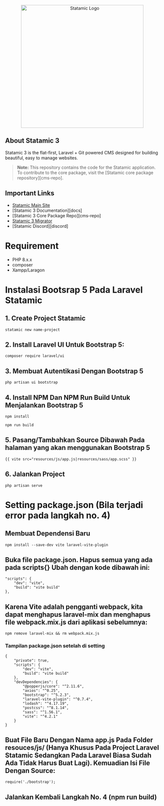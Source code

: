 <p align="center"><img src="https://statamic.com/assets/branding/Statamic-Logo+Wordmark-Rad.svg" width="400" alt="Statamic Logo" /></p>

## About Statamic 3

Statamic 3 is the flat-first, Laravel + Git powered CMS designed for building beautiful, easy to manage websites.

> **Note:** This repository contains the code for the Statamic application. To contribute to the core package, visit the [Statamic core package repository][cms-repo].


## Important Links

- [Statamic Main Site](https://statamic.com)
- [Statamic 3 Documentation][docs]
- [Statamic 3 Core Package Repo][cms-repo]
- [Statamic 3 Migrator](https://github.com/statamic/migrator)
- [Statamic Discord][discord]

# Requirement
- PHP 8.x.x
- composer
- Xampp/Laragon

# Instalasi Bootsrap 5 Pada Laravel Statamic 

## 1. Create Project Statamic
```
statamic new name-project
```

## 2. Install Laravel UI Untuk Bootstrap 5:
```
composer require laravel/ui
```

## 3. Membuat Autentikasi Dengan Bootstrap 5
```
php artisan ui bootstrap
```

## 4. Install NPM Dan NPM Run Build Untuk Menjalankan Bootstrap 5
```
npm install
```
```
npm run build
```

## 5. Pasang/Tambahkan Source Dibawah Pada halaman yang akan menggunakan Bootstrap 5
```
{{ vite src="resources/js/app.js|resources/sass/app.scss" }}
```

## 6. Jalankan Project 
```
php artisan serve
```

# Setting package.json (Bila terjadi error pada langkah no. 4)

## Membuat Dependensi Baru
```
npm install --save-dev vite laravel-vite-plugin
```

## Buka file package.json. Hapus semua yang ada pada scripts{} Ubah dengan kode dibawah ini:
```
"scripts": {
    "dev": "vite",
    "build": "vite build"
},
```

## Karena Vite adalah pengganti webpack, kita dapat menghapus laravel-mix dan menghapus file webpack.mix.js dari aplikasi sebelumnya:
```
npm remove laravel-mix && rm webpack.mix.js
```

### Tampilan package.json setelah di setting
```
{
    "private": true,
    "scripts": {
        "dev": "vite",
        "build": "vite build"
    },
    "devDependencies": {
        "@popperjs/core": "^2.11.6",
        "axios": "^0.25",
        "bootstrap": "^5.2.3",
        "laravel-vite-plugin": "^0.7.4",
        "lodash": "^4.17.19",
        "postcss": "^8.1.14",
        "sass": "^1.56.1",
        "vite": "^4.2.1"
    }
}
```

## Buat File Baru Dengan Nama  app.js Pada Folder resouces/js/ (Hanya Khusus Pada Project Laravel Statamic Sedangkan Pada Laravel Biasa Sudah Ada Tidak Harus Buat Lagi). Kemuadian Isi File Dengan Source:
```
require('./bootstrap');
```

## Jalankan Kembali Langkah No. 4 (npm run build)
